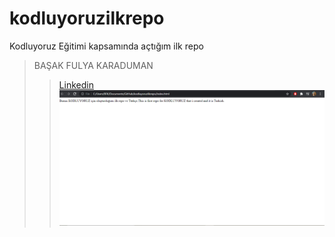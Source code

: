 # kodluyoruzilkrepo
Kodluyoruz Eğitimi kapsamında açtığım ilk repo
> BAŞAK FULYA KARADUMAN
> > [Linkedin](www.linkedin.com/in/basakfulya) 
> > ![patika.png](https://raw.githubusercontent.com/BasakFulya/kodluyoruzilkrepo/main/img/patika.PNG)
